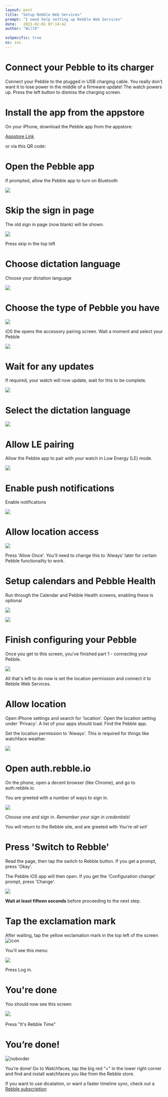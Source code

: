 ```yaml
---
layout: post
title: "Setup Rebble Web Services"
prompt: "I need help setting up Rebble Web Services"
date:   2021-02-01 07:14:42
author: "Will0"

osSpecific: true
os: ios
---
```


# Connect your Pebble to its charger   

Connect your Pebble to the plugged in USB charging cable. You really don’t want it to lose power in the middle of a firmware update! The watch powers up. Press the left button to dismiss the charging screen.

# Install the app from the appstore

On your iPhone, download the Pebble app from the appstore:

[Appstore Link](https://itunes.apple.com/en/app/pebble/id957997620?mt=8)

<notmobile>

or via this QR code:   

<qr url="https://itunes.apple.com/en/app/pebble/id957997620?mt=8" />

</notmobile>
   
# Open the Pebble app

If prompted, allow the Pebble app to turn on Bluetooth

![](/images/ios/setup1.png)

# Skip the sign in page

The old sign in page (now blank) will be shown.   

![](/images/ios/setup2.png)

Press skip in the top left

# Choose dictation language

Choose your dictation language

![](/images/ios/setup3.png)

# Choose the type of Pebble you have

![](/images/ios/setup4.png)

iOS the opens the accessory pairing screen. Wait a moment and select your Pebble

![](/images/ios/setup5.png)

# Wait for any updates

If required, your watch will now update, wait for this to be complete.

![](/images/ios/setup7.png)

# Select the dictation language

![](/images/ios/setup8.png)

# Allow LE pairing

Allow the Pebble app to pair with your watch in Low Energy (LE) mode.

![](/images/ios/setup10.png)

# Enable push notifications

Enable notifications

![](/images/ios/setup12.png)

# Allow location access

![](/images/ios/setup13.png)

Press 'Allow Once'. You'll need to change this to 'Always' later for certain Pebble functionality to work.

# Setup calendars and Pebble Health

Run through the Calendar and Pebble Health screens, enabling these is optional

![](/images/ios/setup14.png)

![](/images/ios/setup15.png)

# Finish configuring your Pebble

Once you get to this screen, you've finished part 1 - connecting your Pebble.   
   
![](/images/ios/setup16.png)   
   
All that's left to do now is set the location permission and connect it to Rebble Web Services.

# Allow location

Open iPhone settings and search for 'location'. Open the location setting under 'Privacy'.
A list of your apps should load. Find the Pebble app.

Set the location permission to 'Always'. This is required for things like watchface weather.

![](/images/ios/setup17.png)

# Open auth.rebble.io

On the phone, open a decent browser (like Chrome), and go to auth.rebble.io.

<notmobile>
    <qr url="https://auth.rebble.io" />
</notmobile>

You are greeted with a number of ways to sign in.   
     
     
![](/images/ios/setup18.png)   
   
Choose one and sign in. *Remember your sign in credentials!*

You will return to the Rebble site, and are greeted with *You’re all set!*   

# Press 'Switch to Rebble'

Read the page, then tap the switch to Rebble button. If you get a prompt, press 'Okay'.

The Pebble iOS app will then open. If you get the 'Configuration change' prompt, press 'Change'.

![](/images/ios/boot1.png)
   
**Wait at least fifteen seconds** before proceeding to the next step.

# Tap the exclamation mark

After waiting, tap the yellow exclamation mark in the top left of the screen ![icon](/images/ios/boot4.png)

You'll see this menu:

![](/images/ios/boot2.png)

Press Log in. 

# You're done

You should now see this screen:

![](/images/ios/boot3.png).

Press "It's Rebble Time"

# You’re done!

![noborder](/images/setup/13.png)

You’re done! Go to Watchfaces, tap the big red “+” in the lower right corner and find and install watchfaces you like from the Rebble store.

If you want to use dicatation, or want a faster timeline sync, check out a [Rebble subscription](/topic/subscription)